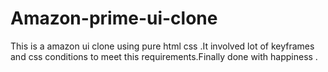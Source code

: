 # Amazon-prime-ui-clone
This is a amazon ui  clone using pure html css .It involved lot of keyframes and css conditions to meet this requirements.Finally done with happiness .
